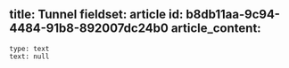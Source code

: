 title: Tunnel
fieldset: article
id: b8db11aa-9c94-4484-91b8-892007dc24b0
article_content:
  -
    type: text
    text: null
